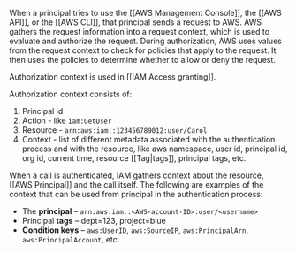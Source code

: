 When a principal tries to use the [[AWS Management Console]], the [[AWS API]], or the [[AWS CLI]], that principal sends a request to AWS. AWS gathers the request information into a request context, which is used to evaluate and authorize the request. During authorization, AWS uses values from the request context to check for policies that apply to the request. It then uses the policies to determine whether to allow or deny the request.

Authorization context is used in [[IAM Access granting]].

Authorization context consists of:

1. Principal id
2. Action - like `iam:GetUser`
3. Resource - `arn:aws:iam::123456789012:user/Carol`
4. Context - list of different metadata associated with the authentication process and with the resource, like aws namespace, user id, principal id, org id, current time, resource [[Tag|tags]], principal tags, etc.

When a call is authenticated, IAM gathers context about the resource, [[AWS Principal]] and the call itself. The following are examples of the context that can be used from principal in the authentication process:

- The **principal** – `arn:aws:iam::<AWS-account-ID>:user/<username>`
- Principal **tags** – dept=123, project=blue
- **Condition keys** – `aws:UserID`, `aws:SourceIP`, `aws:PrincipalArn`, `aws:PrincipalAccount`, etc.
